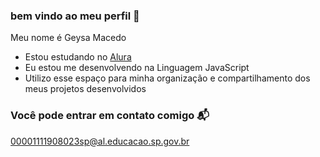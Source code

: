### bem vindo ao meu perfil 🖤

 Meu nome é Geysa Macedo

- Estou estudando no [Alura](https://www.alura.com.br)
- Eu estou me desenvolvendo na Linguagem JavaScript
- Utilizo esse espaço para minha organização e compartilhamento dos meus projetos desenvolvidos

### Você pode entrar em contato comigo 📬

00001111908023sp@al.educacao.sp.gov.br
